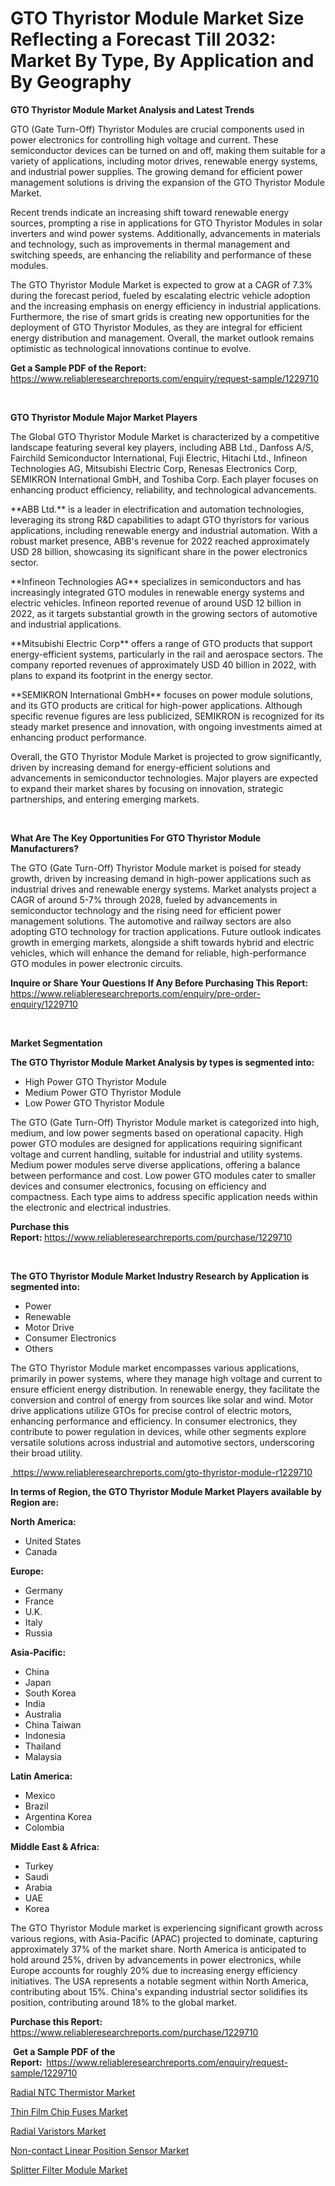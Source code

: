 <p><h1>GTO Thyristor Module Market Size Reflecting a Forecast Till 2032: Market By Type, By Application and By Geography</h1></p><p><strong>GTO Thyristor Module Market Analysis and Latest Trends</strong></p>
<p><p>GTO (Gate Turn-Off) Thyristor Modules are crucial components used in power electronics for controlling high voltage and current. These semiconductor devices can be turned on and off, making them suitable for a variety of applications, including motor drives, renewable energy systems, and industrial power supplies. The growing demand for efficient power management solutions is driving the expansion of the GTO Thyristor Module Market.</p><p>Recent trends indicate an increasing shift toward renewable energy sources, prompting a rise in applications for GTO Thyristor Modules in solar inverters and wind power systems. Additionally, advancements in materials and technology, such as improvements in thermal management and switching speeds, are enhancing the reliability and performance of these modules. </p><p>The GTO Thyristor Module Market is expected to grow at a CAGR of 7.3% during the forecast period, fueled by escalating electric vehicle adoption and the increasing emphasis on energy efficiency in industrial applications. Furthermore, the rise of smart grids is creating new opportunities for the deployment of GTO Thyristor Modules, as they are integral for efficient energy distribution and management. Overall, the market outlook remains optimistic as technological innovations continue to evolve.</p></p>
<p><strong>Get a Sample PDF of the Report:&nbsp;</strong> <a href="https://www.reliableresearchreports.com/enquiry/request-sample/1229710?utm_campaign=118&utm_medium=2&utm_source=Github&utm_content=ia&utm_term=06042025&utm_id=gto-thyristor-module">https://www.reliableresearchreports.com/enquiry/request-sample/1229710</a></p>
<p>&nbsp;</p>
<p><strong>GTO Thyristor Module Major Market Players</strong></p>
<p><p>The Global GTO Thyristor Module Market is characterized by a competitive landscape featuring several key players, including ABB Ltd., Danfoss A/S, Fairchild Semiconductor International, Fuji Electric, Hitachi Ltd., Infineon Technologies AG, Mitsubishi Electric Corp, Renesas Electronics Corp, SEMIKRON International GmbH, and Toshiba Corp. Each player focuses on enhancing product efficiency, reliability, and technological advancements.</p><p>**ABB Ltd.** is a leader in electrification and automation technologies, leveraging its strong R&D capabilities to adapt GTO thyristors for various applications, including renewable energy and industrial automation. With a robust market presence, ABB's revenue for 2022 reached approximately USD 28 billion, showcasing its significant share in the power electronics sector.</p><p>**Infineon Technologies AG** specializes in semiconductors and has increasingly integrated GTO modules in renewable energy systems and electric vehicles. Infineon reported revenue of around USD 12 billion in 2022, as it targets substantial growth in the growing sectors of automotive and industrial applications.</p><p>**Mitsubishi Electric Corp** offers a range of GTO products that support energy-efficient systems, particularly in the rail and aerospace sectors. The company reported revenues of approximately USD 40 billion in 2022, with plans to expand its footprint in the energy sector.</p><p>**SEMIKRON International GmbH** focuses on power module solutions, and its GTO products are critical for high-power applications. Although specific revenue figures are less publicized, SEMIKRON is recognized for its steady market presence and innovation, with ongoing investments aimed at enhancing product performance.</p><p>Overall, the GTO Thyristor Module Market is projected to grow significantly, driven by increasing demand for energy-efficient solutions and advancements in semiconductor technologies. Major players are expected to expand their market shares by focusing on innovation, strategic partnerships, and entering emerging markets.</p></p>
<p>&nbsp;</p>
<p><strong>What Are The Key Opportunities For GTO Thyristor Module Manufacturers?</strong></p>
<p><p>The GTO (Gate Turn-Off) Thyristor Module market is poised for steady growth, driven by increasing demand in high-power applications such as industrial drives and renewable energy systems. Market analysts project a CAGR of around 5-7% through 2028, fueled by advancements in semiconductor technology and the rising need for efficient power management solutions. The automotive and railway sectors are also adopting GTO technology for traction applications. Future outlook indicates growth in emerging markets, alongside a shift towards hybrid and electric vehicles, which will enhance the demand for reliable, high-performance GTO modules in power electronic circuits.</p></p>
<p><strong>Inquire or Share Your Questions If Any Before Purchasing This Report:</strong> <a href="https://www.reliableresearchreports.com/enquiry/pre-order-enquiry/1229710?utm_campaign=118&utm_medium=2&utm_source=Github&utm_content=ia&utm_term=06042025&utm_id=gto-thyristor-module">https://www.reliableresearchreports.com/enquiry/pre-order-enquiry/1229710</a></p>
<p>&nbsp;</p>
<p><strong>Market Segmentation</strong></p>
<p><strong>The GTO Thyristor Module Market Analysis by types is segmented into:</strong></p>
<p><ul><li>High Power GTO Thyristor Module</li><li>Medium Power GTO Thyristor Module</li><li>Low Power GTO Thyristor Module</li></ul></p>
<p><p>The GTO (Gate Turn-Off) Thyristor Module market is categorized into high, medium, and low power segments based on operational capacity. High power GTO modules are designed for applications requiring significant voltage and current handling, suitable for industrial and utility systems. Medium power modules serve diverse applications, offering a balance between performance and cost. Low power GTO modules cater to smaller devices and consumer electronics, focusing on efficiency and compactness. Each type aims to address specific application needs within the electronic and electrical industries.</p></p>
<p><strong>Purchase this Report:&nbsp;</strong><a href="https://www.reliableresearchreports.com/purchase/1229710?utm_campaign=118&utm_medium=2&utm_source=Github&utm_content=ia&utm_term=06042025&utm_id=gto-thyristor-module">https://www.reliableresearchreports.com/purchase/1229710</a></p>
<p>&nbsp;</p>
<p><strong>The GTO Thyristor Module Market Industry Research by Application is segmented into:</strong></p>
<p><ul><li>Power</li><li>Renewable</li><li>Motor Drive</li><li>Consumer Electronics</li><li>Others</li></ul></p>
<p><p>The GTO Thyristor Module market encompasses various applications, primarily in power systems, where they manage high voltage and current to ensure efficient energy distribution. In renewable energy, they facilitate the conversion and control of energy from sources like solar and wind. Motor drive applications utilize GTOs for precise control of electric motors, enhancing performance and efficiency. In consumer electronics, they contribute to power regulation in devices, while other segments explore versatile solutions across industrial and automotive sectors, underscoring their broad utility.</p></p>
<p><a href="https://www.reliableresearchreports.com/gto-thyristor-module-r1229710?utm_campaign=118&utm_medium=2&utm_source=Github&utm_content=ia&utm_term=06042025&utm_id=gto-thyristor-module">&nbsp;https://www.reliableresearchreports.com/gto-thyristor-module-r1229710</a></p>
<p><strong>In terms of Region, the GTO Thyristor Module Market Players available by Region are:</strong></p>
<p>
    <p> <strong> North America: </strong>
        <ul>
            <li>United States</li>
            <li>Canada</li>
        </ul>
        </p> 
    <p> <strong> Europe: </strong>
        <ul>
            <li>Germany</li>
            <li>France</li>
            <li>U.K.</li>
            <li>Italy</li>
            <li>Russia</li>
        </ul>
        </p> 
    <p> <strong> Asia-Pacific: </strong>
        <ul>
            <li>China</li>
            <li>Japan</li>
            <li>South Korea</li>
            <li>India</li>
            <li>Australia</li>
            <li>China Taiwan</li>
            <li>Indonesia</li>
            <li>Thailand</li>
            <li>Malaysia</li>
        </ul>
        </p> 
    <p> <strong> Latin America: </strong>
        <ul>
            <li>Mexico</li>
            <li>Brazil</li>
            <li>Argentina Korea</li>
            <li>Colombia</li>
        </ul>
        </p> 
    <p> <strong> Middle East & Africa: </strong>
        <ul>
            <li>Turkey</li>
            <li>Saudi</li>
            <li>Arabia</li>
            <li>UAE</li>
            <li>Korea</li>
        </ul>
    </p>
    </p>
<p><p>The GTO Thyristor Module market is experiencing significant growth across various regions, with Asia-Pacific (APAC) projected to dominate, capturing approximately 37% of the market share. North America is anticipated to hold around 25%, driven by advancements in power electronics, while Europe accounts for roughly 20% due to increasing energy efficiency initiatives. The USA represents a notable segment within North America, contributing about 15%. China's expanding industrial sector solidifies its position, contributing around 18% to the global market.</p></p>
<p><strong>Purchase this Report: </strong><a href="https://www.reliableresearchreports.com/purchase/1229710?utm_campaign=118&utm_medium=2&utm_source=Github&utm_content=ia&utm_term=06042025&utm_id=gto-thyristor-module">https://www.reliableresearchreports.com/purchase/1229710</a></p>
<p>&nbsp;<strong>Get a Sample PDF of the Report:&nbsp;&nbsp;</strong><a href="https://www.reliableresearchreports.com/enquiry/request-sample/1229710?utm_campaign=118&utm_medium=2&utm_source=Github&utm_content=ia&utm_term=06042025&utm_id=gto-thyristor-module">https://www.reliableresearchreports.com/enquiry/request-sample/1229710</a></p>
<p><strong></strong></p>
<p><p><a href="https://github.com/adelanwkadua/Market-Research-Report-List-1/blob/main/radial-ntc-thermistor-market.md?utm_campaign=118&utm_medium=2&utm_source=Github&utm_content=ia&utm_term=06042025&utm_id=gto-thyristor-module">Radial NTC Thermistor Market</a></p><p><a href="https://github.com/elroddrewspm/Market-Research-Report-List-1/blob/main/thin-film-chip-fuses-market.md?utm_campaign=118&utm_medium=2&utm_source=Github&utm_content=ia&utm_term=06042025&utm_id=gto-thyristor-module">Thin Film Chip Fuses Market</a></p><p><a href="https://github.com/mokeleveisel/Market-Research-Report-List-1/blob/main/radial-varistors-market.md?utm_campaign=118&utm_medium=2&utm_source=Github&utm_content=ia&utm_term=06042025&utm_id=gto-thyristor-module">Radial Varistors Market</a></p><p><a href="https://github.com/dhimipuc/Market-Research-Report-List-1/blob/main/non-contact-linear-position-sensor-market.md?utm_campaign=118&utm_medium=2&utm_source=Github&utm_content=ia&utm_term=06042025&utm_id=gto-thyristor-module">Non-contact Linear Position Sensor Market</a></p><p><a href="https://github.com/baheraennika/Market-Research-Report-List-1/blob/main/splitter-filter-module-market.md?utm_campaign=118&utm_medium=2&utm_source=Github&utm_content=ia&utm_term=06042025&utm_id=gto-thyristor-module">Splitter Filter Module Market</a></p></p>